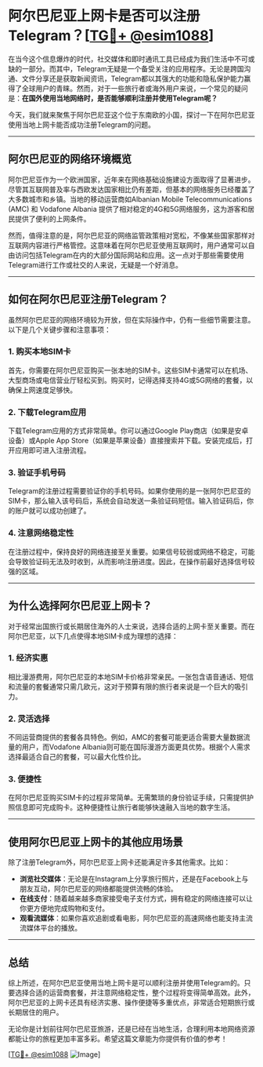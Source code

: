 # 阿尔巴尼亚上网卡是否可以注册Telegram？[[TG💪+ @esim1088](https://t.me/s/esim1088)]

在当今这个信息爆炸的时代，社交媒体和即时通讯工具已经成为我们生活中不可或缺的一部分。而其中，Telegram无疑是一个备受关注的应用程序。无论是跨国沟通、文件分享还是获取新闻资讯，Telegram都以其强大的功能和隐私保护能力赢得了全球用户的青睐。然而，对于一些旅行者或海外用户来说，一个常见的疑问是：**在国外使用当地网络时，是否能够顺利注册并使用Telegram呢？**

今天，我们就来聚焦于阿尔巴尼亚这个位于东南欧的小国，探讨一下在阿尔巴尼亚使用当地上网卡能否成功注册Telegram的问题。

---

## **阿尔巴尼亚的网络环境概览**

阿尔巴尼亚作为一个欧洲国家，近年来在网络基础设施建设方面取得了显著进步。尽管其互联网普及率与西欧发达国家相比仍有差距，但基本的网络服务已经覆盖了大多数城市和乡镇。当地的移动运营商如Albanian Mobile Telecommunications (AMC) 和 Vodafone Albania 提供了相对稳定的4G和5G网络服务，这为游客和居民提供了便利的上网条件。

然而，值得注意的是，阿尔巴尼亚的网络监管政策相对宽松，不像某些国家那样对互联网内容进行严格管控。这意味着在阿尔巴尼亚使用互联网时，用户通常可以自由访问包括Telegram在内的大部分国际网站和应用。这一点对于那些需要使用Telegram进行工作或社交的人来说，无疑是一个好消息。

---

## **如何在阿尔巴尼亚注册Telegram？**

虽然阿尔巴尼亚的网络环境较为开放，但在实际操作中，仍有一些细节需要注意。以下是几个关键步骤和注意事项：

### **1. 购买本地SIM卡**

首先，你需要在阿尔巴尼亚购买一张本地的SIM卡。这些SIM卡通常可以在机场、大型商场或电信营业厅轻松买到。购买时，记得选择支持4G或5G网络的套餐，以确保上网速度足够快。

### **2. 下载Telegram应用**

下载Telegram应用的方式非常简单。你可以通过Google Play商店（如果是安卓设备）或Apple App Store（如果是苹果设备）直接搜索并下载。安装完成后，打开应用即可进入注册流程。

### **3. 验证手机号码**

Telegram的注册过程需要验证你的手机号码。如果你使用的是一张阿尔巴尼亚的SIM卡，那么输入该号码后，系统会自动发送一条验证码短信。输入验证码后，你的账户就可以成功创建了。

### **4. 注意网络稳定性**

在注册过程中，保持良好的网络连接至关重要。如果信号较弱或网络不稳定，可能会导致验证码无法及时收到，从而影响注册进度。因此，在操作前最好选择信号较强的区域。

---

## **为什么选择阿尔巴尼亚上网卡？**

对于经常出国旅行或长期居住海外的人士来说，选择合适的上网卡至关重要。而在阿尔巴尼亚，以下几点使得本地SIM卡成为理想的选择：

### **1. 经济实惠**

相比漫游费用，阿尔巴尼亚的本地SIM卡价格非常亲民。一张包含语音通话、短信和流量的套餐通常只需几欧元，这对于预算有限的旅行者来说是一个巨大的吸引力。

### **2. 灵活选择**

不同运营商提供的套餐各具特色。例如，AMC的套餐可能更适合需要大量数据流量的用户，而Vodafone Albania则可能在国际漫游方面更具优势。根据个人需求选择最适合自己的套餐，可以最大化性价比。

### **3. 便捷性**

在阿尔巴尼亚购买SIM卡的过程非常简单。无需繁琐的身份验证手续，只需提供护照信息即可完成购卡。这种便捷性让旅行者能够快速融入当地的数字生活。

---

## **使用阿尔巴尼亚上网卡的其他应用场景**

除了注册Telegram外，阿尔巴尼亚上网卡还能满足许多其他需求。比如：

- **浏览社交媒体**：无论是在Instagram上分享旅行照片，还是在Facebook上与朋友互动，阿尔巴尼亚的网络都能提供流畅的体验。
- **在线支付**：随着越来越多商家接受电子支付方式，拥有稳定的网络连接可以让你更方便地完成购物和支付。
- **观看流媒体**：如果你喜欢追剧或看电影，阿尔巴尼亚的高速网络也能支持主流流媒体平台的播放。

---

## **总结**

综上所述，在阿尔巴尼亚使用当地上网卡是可以顺利注册并使用Telegram的。只要选择合适的运营商套餐，并注意网络稳定性，整个过程将变得简单高效。此外，阿尔巴尼亚的上网卡还具有经济实惠、操作便捷等多重优点，非常适合短期旅行或长期居住的用户。

无论你是计划前往阿尔巴尼亚旅游，还是已经在当地生活，合理利用本地网络资源都能让你的旅程更加丰富多彩。希望这篇文章能为你提供有价值的参考！

[[TG💪+ @esim1088](https://t.me/s/esim1088) ![Image](https://i.postimg.cc/4NQfJmqS/Snipaste-2025-05-13-00-14-12.png)]
